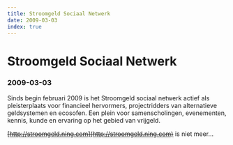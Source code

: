 ```yaml
---
title: Stroomgeld Sociaal Netwerk
date: 2009-03-03
index: true
---
```


# Stroomgeld Sociaal Netwerk
### 2009-03-03

Sinds begin februari 2009 is het Stroomgeld sociaal netwerk actief als pleisterplaats voor financieel hervormers, projectridders van alternatieve geldsystemen en ecosofen. Een plein voor samenscholingen, evenementen, kennis, kunde en ervaring op het gebied van vrijgeld.

~~[http://stroomgeld.ning.com](http://stroomgeld.ning.com)~~ is niet meer…
